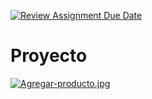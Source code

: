 [![Review Assignment Due Date](https://classroom.github.com/assets/deadline-readme-button-24ddc0f5d75046c5622901739e7c5dd533143b0c8e959d652212380cedb1ea36.svg)](https://classroom.github.com/a/LCXMIOgt)
# Proyecto
[![Agregar-producto.jpg](https://i.postimg.cc/c4m4Nf2f/Agregar-producto.jpg)](https://postimg.cc/ykDzm3VN)
